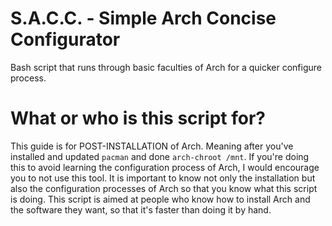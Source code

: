 # S.A.C.C. - Simple Arch Concise Configurator
Bash script that runs through basic faculties of Arch for a quicker configure process.

# What or who is this script for?
This guide is for POST-INSTALLATION of Arch. Meaning after you've installed and updated `pacman` and done `arch-chroot /mnt`.
If you're doing this to avoid learning the configuration process of Arch, I would encourage you to not use this tool. It is important to know not only the installation but also the configuration processes of Arch so that you know what this script is doing. 
This script is aimed at people who know how to install Arch and the software they want, so that it's faster than doing it by hand.

